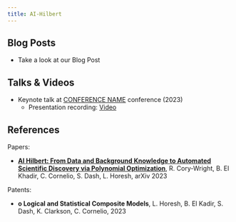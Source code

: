 ```yaml
---
title: AI-Hilbert
---
```


## Blog Posts

* Take a look at our Blog Post

<!-- ## Media coverage -->

## Talks & Videos

* Keynote talk at [CONFERENCE NAME]() conference (2023)
  * Presentation recording: [Video]()

## References

Papers:
* [**AI Hilbert: From Data and Background Knowledge to Automated Scientific Discovery via Polynomial Optimization**](), R. Cory-Wright, B. El Khadir, C. Cornelio, S. Dash, L. Horesh, arXiv 2023 
  
Patents:
* **o	Logical and Statistical Composite Models**, L. Horesh, B. El Kadir, S. Dash, K. Clarkson, C. Cornelio, 2023
